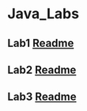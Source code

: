 # Java_Labs

## Lab1 [Readme](https://github.com/AlinaDubchak/Java_Labs/blob/main/Lab1/README.md)
## Lab2 [Readme](https://github.com/AlinaDubchak/Java_Labs/blob/main/Lab2/README.md)
## Lab3 [Readme](https://github.com/AlinaDubchak/Java_Labs/blob/main/Lab3/README.md)
